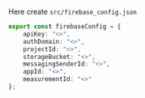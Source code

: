 Here create `src/firebase_config.json`
```typescript
export const firebaseConfig = {
    apiKey: "<>",
    authDomain: "<>",
    projectId: "<>",
    storageBucket: "<>",
    messagingSenderId: "<>",
    appId: "<>",
    measurementId: "<>"
};
```
